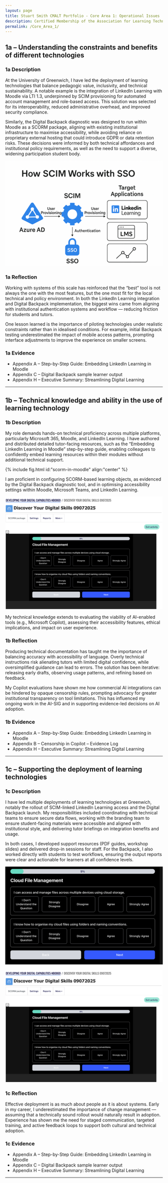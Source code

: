 ```yaml
---
layout: page
title: Stuart Smith CMALT Portfolio - Core Area 1: Operational Issues
description: Certified Membership of the Association for Learning Technology (CMALT) portfolio of Stuart Smith, MSc, BA (Hons).
permalink: /Core_Area_1/
---
```


## 1a – Understanding the constraints and benefits of different technologies

### 1a Description

At the University of Greenwich, I have led the deployment of learning technologies that balance pedagogic value, inclusivity, and technical sustainability. A notable example is the integration of LinkedIn Learning with Moodle via LTI 1.3, underpinned by SCIM provisioning for automated account management and role-based access. This solution was selected for its interoperability, reduced administrative overhead, and improved security compliance.

Similarly, the Digital Backpack diagnostic was designed to run within Moodle as a SCORM package, aligning with existing institutional infrastructure to maximise accessibility, while avoiding reliance on proprietary external hosting that could introduce GDPR or data retention risks. These decisions were informed by both technical affordances and institutional policy requirements, as well as the need to support a diverse, widening participation student body.

![Diagram showing how SCIM complements SSO by automating user provisioning, with arrows connecting HR systems, student records, SCIM, and LinkedIn Learning to show synchronisation and segmentation](./assets/media/scimFlow.png)

### 1a Reflection

Working with systems of this scale has reinforced that the “best” tool is not always the one with the most features, but the one most fit for the local technical and policy environment. In both the LinkedIn Learning integration and Digital Backpack implementation, the biggest wins came from aligning with institutional authentication systems and workflow — reducing friction for students and tutors.

One lesson learned is the importance of piloting technologies under realistic constraints rather than in idealised conditions. For example, initial Backpack testing underestimated the impact of mobile access patterns, prompting interface adjustments to improve the experience on smaller screens.

### 1a Evidence

- Appendix A – Step-by-Step Guide: Embedding LinkedIn Learning in Moodle
- Appendix C – Digital Backpack sample learner output
- Appendix H – Executive Summary: Streamlining Digital Learning

---

## 1b – Technical knowledge and ability in the use of learning technology

### 1b Description

My role demands hands-on technical proficiency across multiple platforms, particularly Microsoft 365, Moodle, and LinkedIn Learning. I have authored and distributed detailed tutor-facing resources, such as the “Embedding LinkedIn Learning in Moodle” step-by-step guide, enabling colleagues to confidently embed learning resources within their modules without additional technical support.

{% include fig.html id:"scorm-in-moodle" align:"center" %}

I am proficient in configuring SCORM-based learning objects, as evidenced by the Digital Backpack diagnostic tool, and in optimising accessibility settings within Moodle, Microsoft Teams, and LinkedIn Learning. 

![Bespoke Digital Capabilities Diagnostic Assessment Tool shown embedded, using SCORM, into Moodle](./assets/media/digitalCapabilitesToolInMoodle.png)

My technical knowledge extends to evaluating the viability of AI-enabled tools (e.g., Microsoft Copilot), assessing their accessibility features, ethical implications, and impact on user experience.

### 1b Reflection

Producing technical documentation has taught me the importance of balancing accuracy with accessibility of language. Overly technical instructions risk alienating tutors with limited digital confidence, while oversimplified guidance can lead to errors. The solution has been iterative: releasing early drafts, observing usage patterns, and refining based on feedback.

My Copilot evaluations have shown me how commercial AI integrations can be hindered by opaque censorship rules, prompting advocacy for greater institutional transparency on tool limitations. This has influenced my ongoing work in the AI-SIG and in supporting evidence-led decisions on AI adoption.

### 1b Evidence

- Appendix A – Step-by-Step Guide: Embedding LinkedIn Learning in Moodle
- Appendix B – Censorship in Copilot – Evidence Log
- Appendix H – Executive Summary: Streamlining Digital Learning

---

## 1c – Supporting the deployment of learning technologies

### 1c Description

I have led multiple deployments of learning technologies at Greenwich, notably the rollout of SCIM-linked LinkedIn Learning access and the Digital Backpack launch. My responsibilities included coordinating with technical teams to ensure secure data flows, working with the branding team to ensure student-facing materials were accessible and aligned with institutional style, and delivering tutor briefings on integration benefits and usage.

In both cases, I developed support resources (PDF guides, workshop slides) and delivered drop-in sessions for staff. For the Backpack, I also worked directly with students to test workflows, ensuring the output reports were clear and actionable for learners at all confidence levels.

![Digital Backpack Capabilities assessment tool interface](./assets/media/capabilitiesTool.png)

![Shared Digital Backpack Capabilities assessment tool codebase using Git](./assets/media/digitalCapabilitesToolInMoodle.png)

### 1c Reflection

Effective deployment is as much about people as it is about systems. Early in my career, I underestimated the importance of change management — assuming that a technically sound rollout would naturally result in adoption. Experience has shown me the need for staged communication, targeted training, and active feedback loops to support both cultural and technical adoption.

### 1c Evidence

- Appendix A – Step-by-Step Guide: Embedding LinkedIn Learning in Moodle
- Appendix C – Digital Backpack sample learner output
- Appendix H – Executive Summary: Streamlining Digital Learning

---

